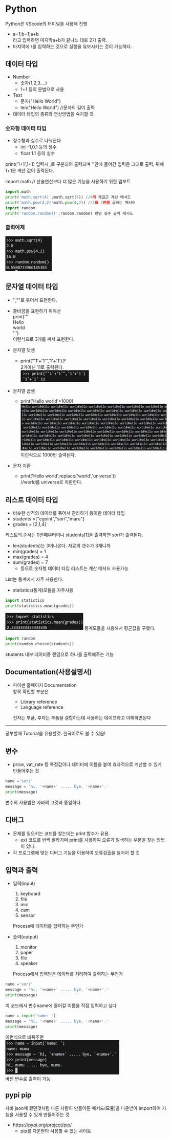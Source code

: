 # Python
Python은 VScode의 터미널을 사용해 진행

- a=1;b=1;a+b  
  라고 입력하면 마지막a+b가 끝나느 대로 2가 출력.
- 마지막에 \를 입력하는 것으로 실행을 유보시키는 것이 가능하다.
## 데이터 타입
- Number
  - 숫자(1,2,3....)
  - 1+1 등의 문법으로 사용
- Text
  - 문자("Hello World")
  - len("Hello World") //문자의 길이 출력
- 데이터 타입의 종류와 연상방법을 숙지할 것.
### 숫자형 데이터 타입
- 정수형과 실수로 나눠진다
  - int -1,0,1 등의 정수
  - float 1.1 등의 실수  

print('1+1',1+1) 입력시 ,로 구분되어 출력되며 ''안에 들어간 입력은 그대로 출력, 뒤에 1+1은 계산 값이 출력된다.  

import math // 산술연산보다 더 많은 기능을 사용하기 위한 임포트
```python
import.math
print('math.sqrt(4)',math.sqrt(4)) //4의 제곱근 계산 메서드
print('math.pow(4,2)'math.pow(4,2)) //1을 2만큼 곱하는 메서드
import random
print('random.random()',random.random) 랜덤 실수 출력 메서드
```
### 출력예제
![image](./assets/image-12.png)  

## 문자열 데이터 타입
- '',""로 묶어서 표현한다.
- 줄바꿈을 표현하기 위해선  
print('''  
Hello  
world  
''')  
이런식으로 3개를 써서 표현한다.
- 문자열 덧셈
  - print("'1'+'1'",'1'+'1')은  
  2가아닌 11로 출력된다.  
  ![image](./assets/image-13.png)

- 문자열 곱셈
  - print('Hello world'*1000)  
   ![image](./assets/image-14.png)  
이런식으로 1000번 출력된다.  

- 문자 치환
  - print('Hello world'.replace('world','universe'))  
  //world를 universe로 치환한다.

## 리스트 데이터 타입
 - 비슷한 성격의 데이터를 묶어서 관리하기 용이한 데이터 타입
 - students =["egoint","sori","maru"]
 - grades = [2,1,4]  
  
리스트의 순서는 0번째부터이니 students[1]을 출력하면 sori가 출력된다.
- len(students)는 3이나온다. 자료의 갯수가 3개니까
- min(grades) = 1
- max(grades) = 4
- sum(grades) = 7
  - 등으로 숫자형 데이터 타입 리스트는 계산 메서드 사용가능

List는 통계에서 자주 사용한다.
- statistics(통계)모듈을 자주사용
```python
import statistics
print(statistics.mean(grades))
```
![image](./assets/image-15.png)
통계모듈을 사용해서 평균값을 구했다.

```python
import random
print(random.choice(students))
```
students 내부 데이터중 랜덤으로 하나를 출력해주는 기능

## Documentation(사용설명서)
- 파이썬 홈페이지 Documentation  
항목 확인할 부분은
  - Library reference
  - Language reference  
  
  전자는 부품, 후자는 부품을 결합하는데 사용하는 데이프라고 이해하면된다
---
공부할때 Tutorial을 유용할것.
한국어로도 볼 수 있음!

## 변수
- price, vat_rate 등 특정값이나 데이터에 이름을 붙여 효과적으로 계산할 수 있게 만들어주는 것

```python
name ='sori'
message = 'hi, '+name+' ..... bye, '+name+'.'
print(message)
```
변수의 사용법은 자바의 그것과 동일하다

## 디버그
- 문제를 일으키는 코드를 찾는데는 print 함수가 유용.
  - ex) 코드를 반씩 잘라가며 print를 사용하여 오류가 발생하는 부분을 찾는 방법이 있다.
- 각 프로그램에 맞는 디버그 기능을 이용하여 오류검출을 철저히 할 것

## 입력과 출력
- 입력(input)
  1. keyboard
  2. file
  3. mic
  4. cam
  5. sensor  

  Process에 데이터를 입력하는 무언가
- 출력(output)
  1. monitor
  2. paper
  3. file
  4. speaker  

  Process에서 입력받은 데이터를 처리하여 출력하는 무언가
  
```python
name ='sori'
message = 'hi, '+name+' ..... bye, '+name+'.'
print(message)
```
이 코드에서 변수name에 들어갈 이름을 직접 입력하고 싶다
```python
name = input('name: ')
message = 'hi, '+name+' ..... bye, '+name+'.'
print(message)
```
 이런식으로 바꿔주면  
![image](./assets/image-16.png)  
바뀐 변수로 출력이 가능

## pypi pip
자바 json때 했던것처럼 다른 사람이 만들어둔 메서드(모듈)을 다운받아 import하여 기능을 사용할 수 있게 만들어주는 것.
- https://pypi.org/project/pip/
  - pip를 다운받아 사용할 수 있는 사이트